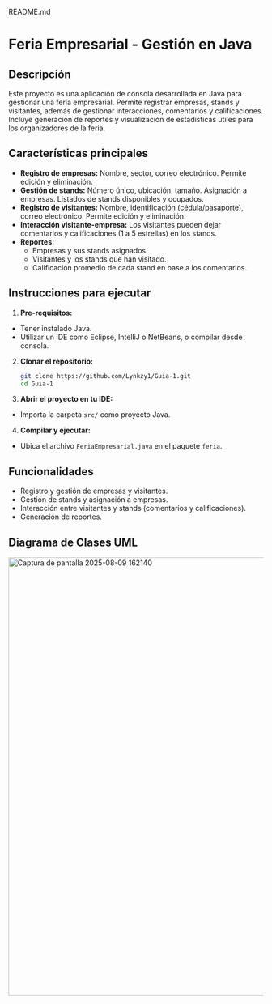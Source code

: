 README.md

# Feria Empresarial - Gestión en Java

## Descripción
Este proyecto es una aplicación de consola desarrollada en Java para gestionar una feria empresarial. Permite registrar empresas, stands y visitantes, además de gestionar interacciones, comentarios y calificaciones. Incluye generación de reportes y visualización de estadísticas útiles para los organizadores de la feria.

## Características principales

- **Registro de empresas:** Nombre, sector, correo electrónico. Permite edición y eliminación.
- **Gestión de stands:** Número único, ubicación, tamaño. Asignación a empresas. Listados de stands disponibles y ocupados.
- **Registro de visitantes:** Nombre, identificación (cédula/pasaporte), correo electrónico. Permite edición y eliminación.
- **Interacción visitante-empresa:** Los visitantes pueden dejar comentarios y calificaciones (1 a 5 estrellas) en los stands.
- **Reportes:** 
  - Empresas y sus stands asignados.
  - Visitantes y los stands que han visitado.
  - Calificación promedio de cada stand en base a los comentarios.

## Instrucciones para ejecutar

1. **Pre-requisitos:**  
- Tener instalado Java.
- Utilizar un IDE como Eclipse, IntelliJ o NetBeans, o compilar desde consola.

2. **Clonar el repositorio:**
   ```bash
   git clone https://github.com/Lynkzy1/Guia-1.git
   cd Guia-1
   ```

3. **Abrir el proyecto en tu IDE:**  
- Importa la carpeta `src/` como proyecto Java.

4. **Compilar y ejecutar:**  
- Ubica el archivo `FeriaEmpresarial.java` en el paquete `feria`.
     

## Funcionalidades
- Registro y gestión de empresas y visitantes.
- Gestión de stands y asignación a empresas.
- Interacción entre visitantes y stands (comentarios y calificaciones).
- Generación de reportes.

## Diagrama de Clases UML
<img width="652" height="866" alt="Captura de pantalla 2025-08-09 162140" src="https://github.com/user-attachments/assets/360521aa-f0d3-492a-8846-3eb916877cb9" />

